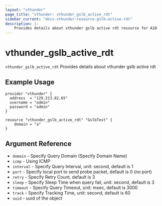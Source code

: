 ```yaml
---
layout: "vthunder"
page_title: "vthunder: vthunder_gslb_active_rdt"
sidebar_current: "docs-vthunder-resource-gslb-active-rdt"
description: |-
	Provides details about vthunder gslb active rdt resource for A10
---
```


# vthunder\_gslb\_active\_rdt

`vthunder_gslb_active_rdt` Provides details about vthunder gslb active rdt
## Example Usage


```hcl
provider "vthunder" {
  address  = "129.213.82.65"
  username = "admin"
  password = "admin"
}

resource "vthunder_gslb_active_rdt" "GslbTest" {
	domain = "a"
}
```

## Argument Reference

* `domain` - Specify Query Domain (Specify Domain Name)
* `icmp` - Using ICMP
* `interval` - Specify Query Interval, unit: second, default is 1
* `port` - Specify local port to send probe packet, default is 0 (no port)
* `retry` - Specify Retry Count, default is 3
* `sleep` - Specify Sleep Time when query fail, unit: second, default is 3
* `timeout` - Specify Query Timeout, unit: msec, default is 3000
* `track` - Specify Tracking Time, unit: second, default is 60
* `uuid` - uuid of the object

